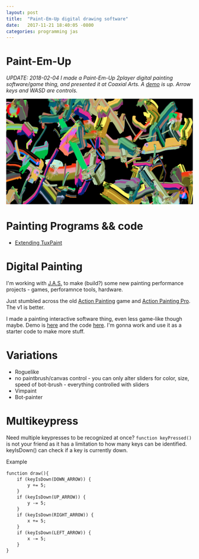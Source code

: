 ```yaml
---
layout: post
title:  "Paint-Em-Up digital drawing software"
date:   2017-11-21 18:40:05 -0800
categories: programming jas
---
```


# Paint-Em-Up

*UPDATE: 2018-02-04 I made a Paint-Em-Up 2player digital painting software/game thing, and presented it at Coaxial Arts. A [demo](http://lee2sman.github.io/paint-em-up) is up. Arrow keys and WASD are controls.*

![](/images/painting-shot.png)

# Painting Programs && code

* [Extending TuxPaint](http://www.tuxpaint.org/docs/html/EXTENDING.html)

# Digital Painting

I'm working with [J.A.S.](http://jas.life) to make (build?) some new painting performance projects - games, perforamnce tools, hardware.

Just stumbled across the old [Action Painting](https://ianmaclarty.itch.io/action-painting) game and [Action Painting Pro](http://ianmaclarty.com/action-painting-pro/). The v1 is better.

I made a painting interactive software thing, even less game-like though maybe. Demo is [here](http://alpha.editor.p5js.org/full/HyQfnq_s-) and the code [here](http://alpha.editor.p5js.org/2sman/sketches/HyQfnq_s-). I'm gonna work and use it as a starter code to make more stuff.

# Variations

* Roguelike
* no paintbrush/canvas control - you can only alter sliders for color, size, speed of bot-brush - everything controlled with sliders
* Vimpaint
* Bot-painter

# Multikeypress

Need multiple keypresses to be recognized at once? ```function keyPressed()``` is not your friend as it has a limitation to how many keys can be identified. keyIsDown() can check if a key is currently down.

Example

```
function draw(){
    if (keyIsDown(DOWN_ARROW)) {
    	y += 5;
    }
    if (keyIsDown(UP_ARROW)) {
    	y -= 5;
    }
    if (keyIsDown(RIGHT_ARROW)) {
    	x += 5;
    }
    if (keyIsDown(LEFT_ARROW)) {
    	x -= 5;
    }
}
```
